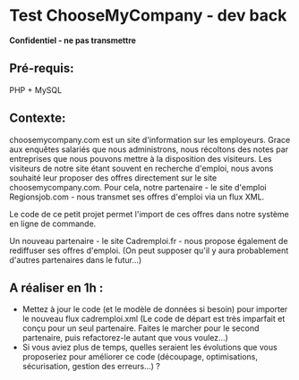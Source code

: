# Test ChooseMyCompany - dev back #

**Confidentiel - ne pas transmettre**


Pré-requis:
---
PHP + MySQL


Contexte:
---
choosemycompany.com est un site d'information sur les employeurs.
Grace aux enquêtes salariés que nous administrons, nous récoltons des notes par entreprises que nous pouvons mettre à la disposition des visiteurs.
Les visiteurs de notre site étant souvent en recherche d'emploi, nous avons souhaité leur proposer des offres directement sur le site choosemycompany.com.
Pour cela, notre partenaire - le site d'emploi Regionsjob.com - nous transmet ses offres d'emploi via un flux XML.
 
Le code de ce petit projet permet l'import de ces offres dans notre système en ligne de commande.
 
Un nouveau partenaire - le site Cadremploi.fr - nous propose également de rediffuser ses offres d'emploi.
(On peut supposer qu'il y aura probablement d'autres partenaires dans le futur…)


A réaliser en 1h :
---
- Mettez à jour le code (et le modèle de données si besoin) pour importer le nouveau flux cadremploi.xml (Le code de départ est très imparfait et conçu pour un seul partenaire. Faites le marcher pour le second partenaire, puis refactorez-le autant que vous voulez...)
- Si vous aviez plus de temps, quelles seraient les évolutions que vous proposeriez pour améliorer ce code (découpage, optimisations, sécurisation, gestion des erreurs...) ?